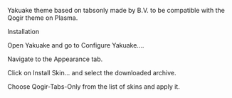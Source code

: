 Yakuake theme based on tabsonly made by B.V. to be compatible with the Qogir theme on Plasma.

Installation

Open Yakuake and go to Configure Yakuake....

Navigate to the Appearance tab.

Click on Install Skin... and select the downloaded archive.

Choose Qogir-Tabs-Only from the list of skins and apply it.
